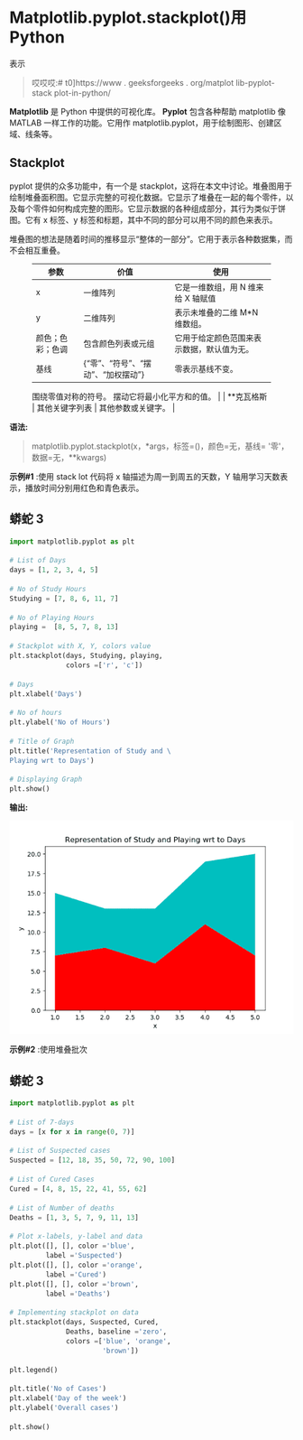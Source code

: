 # Matplotlib.pyplot.stackplot()用 Python

表示

> 哎哎哎:# t0]https://www . geeksforgeeks . org/matplot lib-pyplot-stack plot-in-python/

**Matplotlib** 是 Python 中提供的可视化库。 **Pyplot** 包含各种帮助 matplotlib 像 MATLAB 一样工作的功能。它用作 matplotlib.pyplot，用于绘制图形、创建区域、线条等。

## Stackplot

pyplot 提供的众多功能中，有一个是 stackplot，这将在本文中讨论。堆叠图用于绘制堆叠面积图。它显示完整的可视化数据。它显示了堆叠在一起的每个零件，以及每个零件如何构成完整的图形。它显示数据的各种组成部分，其行为类似于饼图。它有 x 标签、y 标签和标题，其中不同的部分可以用不同的颜色来表示。

堆叠图的想法是随着时间的推移显示“整体的一部分”。它用于表示各种数据集，而不会相互重叠。

<figure class="table">

| 参数 | 价值 | 使用 |
| --- | --- | --- |
| x | 一维阵列 | 它是一维数组，用 N 维来给 X 轴赋值 |
| y | 二维阵列 | 表示未堆叠的二维 M*N 维数组。 |
| 颜色；色彩；色调 | 包含颜色列表或元组 | 它用于给定颜色范围来表示数据，默认值为无。 |
| 基线 | {“零”、“符号”、“摆动”、“加权摆动”} | 零表示基线不变。
围绕零值对称的符号。
摆动它将最小化平方和的值。
 |
| **克瓦格斯 | 其他关键字列表 | 其他参数或关键字。
 |

</figure>

**语法:**

> matplotlib.pyplot.stackplot(x，*args，标签=()，颜色=无，基线= '零'，数据=无，**kwargs)

**示例#1** :使用 stack lot
代码将 x 轴描述为周一到周五的天数，Y 轴用学习天数表示，播放时间分别用红色和青色表示。

## 蟒蛇 3

```py
import matplotlib.pyplot as plt

# List of Days
days = [1, 2, 3, 4, 5]

# No of Study Hours
Studying = [7, 8, 6, 11, 7]

# No of Playing Hours
playing =  [8, 5, 7, 8, 13]

# Stackplot with X, Y, colors value
plt.stackplot(days, Studying, playing,
              colors =['r', 'c'])

# Days
plt.xlabel('Days')

# No of hours
plt.ylabel('No of Hours')

# Title of Graph
plt.title('Representation of Study and \
Playing wrt to Days')

# Displaying Graph
plt.show()
```

**输出:**

![](img/3aaa32eea7d70db5c504e4a3b9983075.png)

**示例#2** :使用堆叠批次

## 蟒蛇 3

```py
import matplotlib.pyplot as plt

# List of 7-days
days = [x for x in range(0, 7)]

# List of Suspected cases
Suspected = [12, 18, 35, 50, 72, 90, 100]

# List of Cured Cases
Cured = [4, 8, 15, 22, 41, 55, 62]

# List of Number of deaths
Deaths = [1, 3, 5, 7, 9, 11, 13]

# Plot x-labels, y-label and data
plt.plot([], [], color ='blue',
         label ='Suspected')
plt.plot([], [], color ='orange',
         label ='Cured')
plt.plot([], [], color ='brown',
         label ='Deaths')

# Implementing stackplot on data
plt.stackplot(days, Suspected, Cured,
              Deaths, baseline ='zero',
              colors =['blue', 'orange',
                       'brown'])

plt.legend()

plt.title('No of Cases')
plt.xlabel('Day of the week')
plt.ylabel('Overall cases')

plt.show()
```